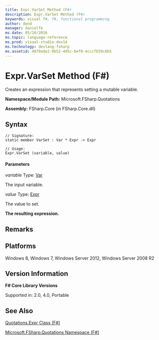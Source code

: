 ```yaml
---
title: Expr.VarSet Method (F#)
description: Expr.VarSet Method (F#)
keywords: visual f#, f#, functional programming
author: dend
manager: danielfe
ms.date: 05/16/2016
ms.topic: language-reference
ms.prod: visual-studio-dev14
ms.technology: devlang-fsharp
ms.assetid: 4070ade2-9b52-4d5c-bef0-4cccfb59c6b5 
---
```


# Expr.VarSet Method (F#)

Creates an expression that represents setting a mutable variable.

**Namespace/Module Path:** Microsoft.FSharp.Quotations

**Assembly:** FSharp.Core (in FSharp.Core.dll)


## Syntax

```
// Signature:
static member VarSet : Var * Expr -> Expr

// Usage:
Expr.VarSet (variable, value)
```

#### Parameters
*variable*
Type: [Var](https://msdn.microsoft.com/library/2b1237f9-d897-4bcf-872a-4a297db3f7b5)


The input variable.


*value*
Type: [Expr](https://msdn.microsoft.com/library/ed6a2caf-69d4-45c2-ab97-e9b3be9bce65)


The value to set.



**The resulting expression.**
## Remarks

## Platforms
Windows 8, Windows 7, Windows Server 2012, Windows Server 2008 R2


## Version Information
**F# Core Library Versions**

Supported in: 2.0, 4.0, Portable




## See Also
[Quotations.Expr Class &#40;F&#35;&#41;](Quotations.Expr-Class-%5BFSharp%5D.md)

[Microsoft.FSharp.Quotations Namespace &#40;F&#35;&#41;](Microsoft.FSharp.Quotations-Namespace-%5BFSharp%5D.md)

